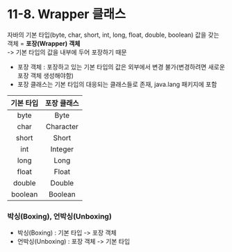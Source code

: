 # 11-8. Wrapper 클래스

자바의 기본 타입(byte, char, short, int, long, float, double, boolean) 값을 갖는 객체 = **포장(Wrapper) 객체**   
-> 기본 타입의 값을 내부에 두어 포장하기 때문 

- 포장 객체 : 포장하고 있는 기본 타입의 값은 외부에서 변경 불가(변경하려면 새로운 포장 객체 생성해야함)
- 포장 클래스는 기본 타입의 대응되는 클래스들로 존재, java.lang 패키지에 포함

기본 타입|포장 클래스
:---:|:---:
byte|Byte
char|Character
short|Short
int|Integer
long|Long
float|Float
double|Double
boolean|Boolean

### 박싱(Boxing), 언박싱(Unboxing)

- 박싱(Boxing) : 기본 타입 -> 포장 객체
- 언박싱(Unboxing) : 포장 객체 -> 기본 타입



